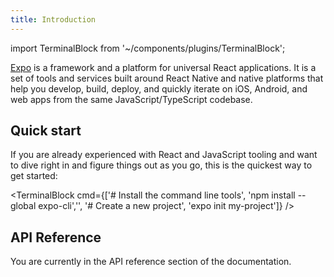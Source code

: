 ```yaml
---
title: Introduction
---
```


import TerminalBlock from '~/components/plugins/TerminalBlock';

[Expo](http://expo.io) is a framework and a platform for universal React applications. It is a set of tools and services built around React Native and native platforms that help you develop, build, deploy, and quickly iterate on iOS, Android, and web apps from the same JavaScript/TypeScript codebase.

## Quick start

If you are already experienced with React and JavaScript tooling and want to dive right in and figure things out as you go, this is the quickest way to get started:

<TerminalBlock cmd={['# Install the command line tools', 'npm install --global expo-cli','', '# Create a new project', 'expo init my-project']} />

## API Reference

You are currently in the API reference section of the documentation.